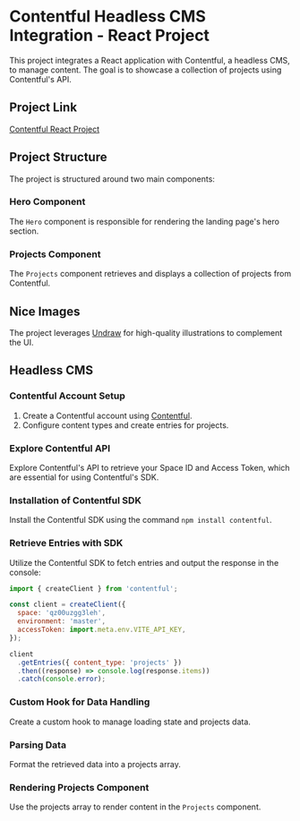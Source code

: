 # Contentful Headless CMS Integration - React Project

This project integrates a React application with Contentful, a headless CMS, to manage content. The goal is to showcase a collection of projects using Contentful's API.

## Project Link

[Contentful React Project](https://your-project-url.com)

## Project Structure

The project is structured around two main components:

### Hero Component

The `Hero` component is responsible for rendering the landing page's hero section.

### Projects Component

The `Projects` component retrieves and displays a collection of projects from Contentful.

## Nice Images

The project leverages [Undraw](https://undraw.co/) for high-quality illustrations to complement the UI.

## Headless CMS

### Contentful Account Setup

1. Create a Contentful account using [Contentful](https://www.contentful.com/).
2. Configure content types and create entries for projects.

### Explore Contentful API

Explore Contentful's API to retrieve your Space ID and Access Token, which are essential for using Contentful's SDK.

### Installation of Contentful SDK

Install the Contentful SDK using the command `npm install contentful`.

### Retrieve Entries with SDK

Utilize the Contentful SDK to fetch entries and output the response in the console:

```javascript
import { createClient } from 'contentful';

const client = createClient({
  space: 'qz00uzgg3leh',
  environment: 'master',
  accessToken: import.meta.env.VITE_API_KEY,
});

client
  .getEntries({ content_type: 'projects' })
  .then((response) => console.log(response.items))
  .catch(console.error);
```

### Custom Hook for Data Handling

Create a custom hook to manage loading state and projects data.

### Parsing Data

Format the retrieved data into a projects array.

### Rendering Projects Component

Use the projects array to render content in the `Projects` component.
